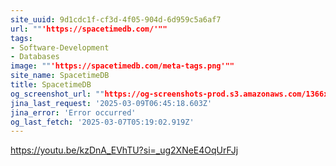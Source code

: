 ```yaml
---
site_uuid: 9d1cdc1f-cf3d-4f05-904d-6d959c5a6af7
url: ""'https://spacetimedb.com/'""
tags:
- Software-Development
- Databases
image: ""'https://spacetimedb.com/meta-tags.png'""
site_name: SpacetimeDB
title: SpacetimeDB
og_screenshot_url: ""https://og-screenshots-prod.s3.amazonaws.com/1366x768/80/false/2f3f9513cb7d4318ba57c786af7c7eb4e7d2595ec91daa0cd3f35509b07a04b9.jpeg""
jina_last_request: '2025-03-09T06:45:18.603Z'
jina_error: 'Error occurred'
og_last_fetch: '2025-03-07T05:19:02.919Z'
---
```


https://youtu.be/kzDnA_EVhTU?si=_ug2XNeE4OqUrFJj
